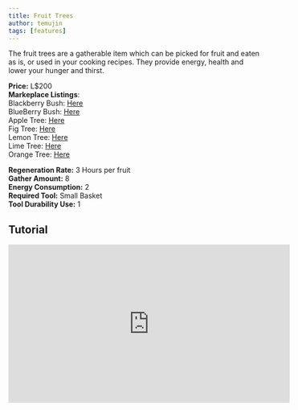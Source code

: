 ```yaml
---
title: Fruit Trees
author: temujin
tags: [features]
---
```

The fruit trees are a gatherable item which can be picked for fruit and eaten as is, or used in your cooking recipes. They provide energy, health and lower your hunger and thirst.

**Price:** L$200<br>
**Markeplace Listings**: <br>
Blackberry Bush: [Here](https://marketplace.secondlife.com/p/SLC-Gatherables-Blackberry-Bush/23331876)<br>
BlueBerry Bush: [Here](https://marketplace.secondlife.com/p/SLC-Gatherables-Blueberry-Bush/23331843)<br>
Apple Tree: [Here](https://marketplace.secondlife.com/p/SLC-Gatherables-Apple-Tree/23187719)<br>
Fig Tree: [Here](https://marketplace.secondlife.com/p/SLC-Gatherables-Fig-Tree/23187780)<br>
Lemon Tree: [Here](https://marketplace.secondlife.com/p/SLC-Gatherables-Lemon-Tree/23187773)<br>
Lime Tree: [Here](https://marketplace.secondlife.com/p/SLC-Gatherables-Lime-Tree/23187760)<br>
Orange Tree: [Here](https://marketplace.secondlife.com/p/SLC-Gatherables-Orange-Tree/23187729)<br>

**Regeneration Rate:** 3 Hours per fruit<br>
**Gather Amount:** 8<br>
**Energy Consumption:** 2<br>
**Required Tool:** Small Basket<br>
**Tool Durability Use:** 1

## Tutorial
<iframe width="560" height="315" src="https://www.youtube.com/embed/0YkqR7FhV4U" title="YouTube video player" frameborder="0" allow="accelerometer; autoplay; clipboard-write; encrypted-media; gyroscope; picture-in-picture" allowfullscreen></iframe>
